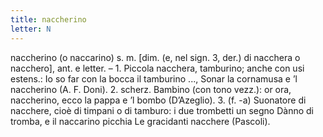 ```yaml
---
title: naccherino
letter: N
---
```

naccherino (o naccarino) s. m. [dim. (e, nel sign. 3, der.) di nacchera o nacchero], ant. e letter. – 1. Piccola nacchera, tamburino; anche con usi estens.: Io so far con la bocca il tamburino ..., Sonar la cornamusa e ’l naccherino (A. F. Doni). 2. scherz. Bambino (con tono vezz.): or ora, naccherino, ecco la pappa e ’l bombo (D’Azeglio). 3. (f. -a) Suonatore di nacchere, cioè di timpani o di tamburo: i due trombetti un segno Dànno di tromba, e il naccarino picchia Le gracidanti nacchere (Pascoli).